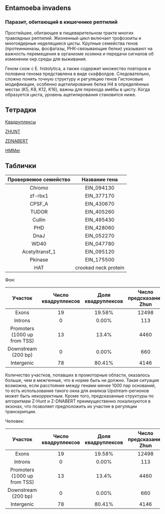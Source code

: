 ## Entamoeba invadens
### Паразит, обитающий в кишечнике рептилий
Простейшее, обитающее в пищеварительном тракте многих травоядных рептилий. 
Жизненный цикл включает трофозоиты и многоядерные неделящиеся цисты. 
Крупные семейства генов (протеинкиназы, фосфатазы, РНК-связывающие белки) указывают на важность перемещения в организме хозяина и передачи сигналов об изменении окр.среды для выживания.

Геном схож с E. histolytica, а также содержит множество повторов и половина генома представлена в виде скаффолдов. Следовательно, сложно понять точную структуру и регуляцию генов
Гистоновые модификации, особенно ацетилирование белка H4 в определённых местах (K5, K8, K12, K16), важны для перехода амёбы в цисту. Когда образуется циста, уровень ацетилирования становится ниже.

## Тетрадки
[Квадруплексы](https://colab.research.google.com/drive/1Vd1LOkmg95w8h1Gf-thhmagjNpewlMSM?usp=sharing)

[ZHUNT](https://colab.research.google.com/drive/1rQ2zBcykzhPBEmE0iqSm9GCddhwjyXpG?usp=sharing)

[ZDNABERT](https://colab.research.google.com/drive/1a2f4RNUstBox1DSNY7Yduy12ubPIgPgZ?usp=sharing)

[HMMer](https://colab.research.google.com/drive/1KSRW_znB0X2kUDQyzjH2Vclb0nbTDepC?usp=sharing)


## Таблички

|Проверяемое семейство|Название гена|
|:------:|:--:|
|Chromo | EIN_094130 | 
|zf-rbx1 | EIN_377170 |
|CPSF_A |EIN_430670 |
|TUDOR |  EIN_405260 |
|Cullin | EIN_495430|
|PHD | EIN_428060|
|DnaJ | EIN_052270 |
|WD40  | EIN_047780 |
|Acetyltransf_1| EIN_095120|
|Pkinase | EIN_175500|
|HAT | crooked neck protein|

Фон:

|Участок|Число квадруплексов|Доля квадруплексов|Число предсказаний Zhun|Доля предсказаний Zhun|Число предсказаний ZDNABERT|Доля предсказаний ZDNABERT|
|:------:|:--:|:--:|:--:|:--:|:--:|:--:|
|Exons | 19 | 19.58% | 12498 | 75.35% | 489 | 88.9% |
|Introns | 0 | 0.00% | 113 | 0.7% | 1 | 0.18% |
|Promoters (1000 up from TSS) | 13 | 13.4% | 4460 | 26.89% | 153 | 27.8% |
|Downstream (200 bp) | 0 | 0.00% | 660 | 3.97% | 16 | 2.9% | 
|Intergenic | 78 | 80.41% | 4146 | 24.99% | 53 | 9.63% |

Количество участков, попавших в промоторные области, оказалось больше, чем в межгенные, что в норме быть не должно. Такая ситуация возможна, если расстояние между генами менее 1000 пар оснований, то есть использование такого окна для анализа Upstream-регионов может быть некорректным.
Кроме того, предсказанные структуры по алгоритмам Z-Hunt и Z-DNABERT преимущественно локализуются в экзонах, что позволяет предположить их участие в регуляции транскрипции.

Человек:

|Участок|Число квадруплексов|Доля квадруплексов|Число предсказаний Zhun|Доля предсказаний Zhun|Число предсказаний ZDNABERT|Доля предсказаний ZDNABERT|
|:------:|:--:|:--:|:--:|:--:|:--:|:--:|
|Exons | 19 | 19.58% | 12498 | 75.35% | 489 | 88.9% |
|Introns | 0 | 0.00% | 113 | 0.7% | 1 | 0.18% |
|Promoters (1000 up from TSS) | 13 | 13.4% | 4460 | 26.89% | 153 | 27.8% |
|Downstream (200 bp) | 0 | 0.00% | 660 | 3.97% | 16 | 2.9% | 
|Intergenic | 78 | 80.41% | 4146 | 24.99% | 53 | 9.63% |

